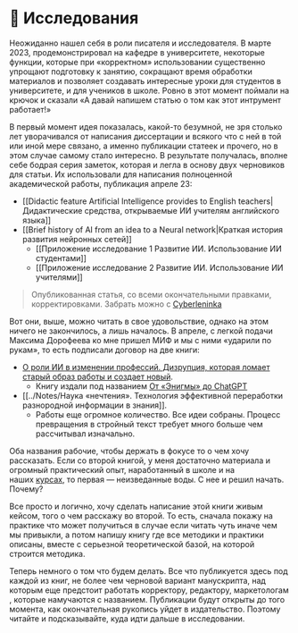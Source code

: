 # 🔬 Исследования

Неожиданно нашел себя в роли писателя и исследователя. В марте 2023, продемонстрировал на кафедре в университете, некоторые функции, которые при «корректном» использовании существенно упрощают подготовку к занятию, сокращают время обработки материалов и позволяет создавать интересные уроки для студентов в университете, и для учеников в школе. Ровно в этот момент поймали на крючок и сказали «А давай напишем статью о том как этот интрумент работает!»

В первый момент идея показалась, какой-то безумной, не зря столько лет уворачивался от написания диссертации и всякого что с ней в той или иной мере связано, а именно публикации статеек и прочего, но в этом случае самому стало интересно. В результате получалась, вполне себе бодрая серия заметок, которая и легла в основу двух черновиков для статьи. Их использовали для написания полноценной академической работы, публикация апреле 23:

- [[Didactic feature Artificial Intelligence provides to English teachers|Дидактические средства, открываемые ИИ учителям английского языка]]
- [[Brief history of AI from an idea to a Neural network|Краткая история развития нейронных сетей]]
    - [[Приложение исследование 1 Развитие ИИ. Использование ИИ студентами]]
    - [[Приложение исследование 2 Развитие ИИ. Использование ИИ учителями]]

> Опубликованная статья, со всеми окончательными правками, корректировками. Забрать можно с [Cyberleninka](https://cyberleninka.ru/article/n/lingvodidakticheskiy-potentsial-sistem-iskusstvennogo-intellekta)

Вот они, выше, можно читать в свое удовольствие, однако на этом ничего не закончилось, а лишь началось. В апреле, с легкой подачи Максима Дорофеева ко мне пришел МИФ и мы с ними «ударили по рукам», то есть подписали договор на две книги:

- [О роли ИИ в изменении профессий. Дизрупция, которая ломает старый образ работы и создает новый](https://rustamagamaliev.ru/?page_id=1510).
    - Книгу издали под названием [От «Энигмы» до ChatGPT](https://rustamagamaliev.ru/?page_id=1510)
- [[../Notes/Наука «нечтения». Технология эффективной переработки разнородной информации в знания]].
    - Работы еще огромное количество. Все идеи собраны. Процесс превращения в стройный текст требует много больше чем рассчитывал изначально.

Оба названия рабочие, чтобы держать в фокусе то о чем хочу рассказать. Если со второй книгой, у меня достаточно материала и огромный практический опыт, наработанный в школе и на наших [курсах](https://rustamagamaliev.ru/?page_id=1455), то первая — неизведанные воды. С нее и решил начать. Почему?

Все просто и логично, хочу сделать написание этой книги живым кейсом, того о чем расскажу во второй. То есть, сначала покажу на практике что может получиться в случае если читать чуть иначе чем мы привыкли, а потом напишу книгу где все методики и практики описаны, вместе с серьезной теоретической базой, на которой строится методика.

Теперь немного о том что будем делать. Все что публикуется здесь под каждой из книг, не более чем черновой вариант манускрипта, над которым еще предстоит работать корректору, редактору, маркетологам , которые намучаются с названием. Публикации будут открыты до того момента, как окончательная рукопись уйдет в издательство. Поэтому читайте и подсказывайте, куда идти дальше в исследовании.